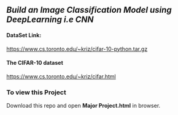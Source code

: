 ## *Build an Image Classification Model using DeepLearning i.e CNN*

#### DataSet Link:
https://www.cs.toronto.edu/~kriz/cifar-10-python.tar.gz

#### The CIFAR-10 dataset
https://www.cs.toronto.edu/~kriz/cifar.html

### To view this Project
Download this repo and open **Major Project.html** in browser.
